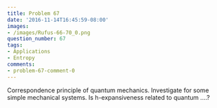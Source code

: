 ```yaml
---
title: Problem 67
date: '2016-11-14T16:45:59-08:00'
images:
- /images/Rufus-66-70_0.png
question_number: 67
tags:
- Applications
- Entropy
comments:
- problem-67-comment-0
---
```

Correspondence principle of quantum mechanics. Investigate for some simple
mechanical systems. Is h-expansiveness related to quantum ....?

